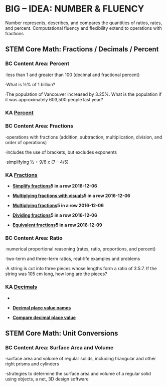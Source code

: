 # BIG – IDEA: NUMBER & FLUENCY

Number represents, describes, and compares the quantities of ratios, rates, and percent. Computational fluency and flexibility extend to operations with fractions

## STEM Core Math: Fractions / Decimals / Percent

### BC Content Area: Percent

·less than 1 and greater than 100 \(decimal and fractional percent\)

·What is ½% of 1 billion?

·The population of Vancouver increased by 3.25%. What is the population if it was approximately 603,500 people last year?

### KA [**Percent**](https://www.khanacademy.org/coach/reports/exercises?dateRange=30&classList=5653164804014080&condition=all&mission=math&search=percents&detail=ag5zfmtoYW4tYWNhZGVteXJUCxIIVXNlckRhdGEiRnVzZXJfaWRfa2V5X2h0dHA6Ly9pZC5raGFuYWNhZGVteS5vcmcvYzM1Mjg1ZjU0MDk5NDU2Y2IxYTgxOTY5NzI2NmJhYTMM)

### BC Content Area: Fractions

·operations with fractions \(addition, subtraction, multiplication, division, and order of operations\)

·includes the use of brackets, but excludes exponents

·simplifying ½ ÷ 9/6 x \(7 – 4/5\)

### KA [**Fractions**](https://www.khanacademy.org/coach/reports/exercises?dateRange=30&classList=5653164804014080&condition=all&mission=math&search=fractions&detail=ag5zfmtoYW4tYWNhZGVteXJUCxIIVXNlckRhdGEiRnVzZXJfaWRfa2V5X2h0dHA6Ly9pZC5raGFuYWNhZGVteS5vcmcvYzM1Mjg1ZjU0MDk5NDU2Y2IxYTgxOTY5NzI2NmJhYTMM)

* [**Simplify fractions**](https://www.khanacademy.org/math/arithmetic-home/arith-review-fractions/visualizing-equiv-frac/e/simplifying_fractions)**5 in a row 2016-12-06**

* [**Multiplying fractions with visuals**](https://www.khanacademy.org/math/pre-algebra/pre-algebra-fractions/pre-algebra-multiply-fractions/e/understanding-multiplying-fractions-by-fractions)**5 in a row 2016-12-06**

* [**Multiplying fractions**](https://www.khanacademy.org/math/pre-algebra/pre-algebra-fractions/pre-algebra-multiply-fractions/e/multiplying_fractions_0.5)**5 in a row 2016-12-06**

* [**Dividing fractions**](https://www.khanacademy.org/math/pre-algebra/pre-algebra-fractions/pre-algebra-dividing-fractions/e/dividing_fractions_1.5)**5 in a row 2016-12-06**

* [**Equivalent fractions**](https://www.khanacademy.org/math/arithmetic-home/arith-review-fractions/visualizing-equiv-frac/e/equivalent_fractions)**5 in a row 2016-12-09**


### BC Content Area: Ratio

·numerical proportional reasoning \(rates, ratio, proportions, and percent\)

·two-term and three-term ratios, real-life examples and problems

·A string is cut into three pieces whose lengths form a ratio of 3:5:7. If the string was 105 cm long, how long are the pieces?



### KA [**Decimals**](https://www.khanacademy.org/coach/reports/exercises?dateRange=30&classList=5653164804014080&condition=all&mission=math&search=decimals&detail=ag5zfmtoYW4tYWNhZGVteXJUCxIIVXNlckRhdGEiRnVzZXJfaWRfa2V5X2h0dHA6Ly9pZC5raGFuYWNhZGVteS5vcmcvYzM1Mjg1ZjU0MDk5NDU2Y2IxYTgxOTY5NzI2NmJhYTMM)

* 
* [**Decimal place value names**](https://www.khanacademy.org/math/arithmetic-home/arith-review-decimals/decimal-pv-intro/e/identifying-decimal-place-values)

* [**Compare decimal place value**](https://www.khanacademy.org/math/pre-algebra/pre-algebra-decimals/pre-algebra-comparing-decimalss/e/comparing-decimal-place-value)

## STEM Core Math: Unit Conversions

### BC Content Area: Surface Area and Volume

·surface area and volume of regular solids, including triangular and other right prisms and cylinders

·strategies to determine the surface area and volume of a regular solid using objects, a net, 3D design software



